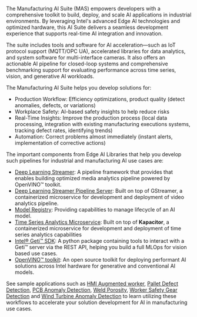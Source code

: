 
The Manufacturing AI Suite (MAS) empowers developers with a comprehensive toolkit to build, deploy, and scale AI applications in industrial environments. By leveraging Intel's advanced Edge AI technologies and optimized hardware, this AI Suite delivers a seamless development experience that supports real-time AI integration and innovation.

The suite includes tools and software for AI acceleration—such as IoT protocol support (MQTT/OPC UA), accelerated libraries for data analytics, and system software for multi-interface cameras. It also offers an actionable AI pipeline for closed-loop systems and comprehensive benchmarking support for evaluating performance across time series, vision, and generative AI workloads.

The Manufacturing AI Suite helps you develop solutions for:
- Production Workflow: Efficiency optimizations, product quality (detect anomalies, defects, or variations)
- Workplace Safety: AI-based safety insights to help reduce risks
- Real-Time Insights: Improve the production process (local data processing, integration with existing manufacturing executions systems, tracking defect rates, identifying trends)
- Automation: Correct problems almost immediately (instant alerts, implementation of corrective actions)

The important components from Edge AI Libraries that help you develop such pipelines for industrial and manufacturing AI use cases are:
- [Deep Learning Streamer](https://github.com/open-edge-platform/edge-ai-libraries/tree/main/libraries/dl-streamer): A pipeline framework that provides that enables building optimized media analytics pipeline powered by OpenVINO&trade; toolkit.
- [Deep Learning Streamer Pipeline Server](https://github.com/open-edge-platform/edge-ai-libraries/tree/main/microservices/dlstreamer-pipeline-server): Built on top of GStreamer, a containerized microservice for development and deployment of video analytics pipeline.
- [Model Registry](https://github.com/open-edge-platform/edge-ai-libraries/tree/main/microservices/model-registry): Providing capabilities to manage lifecycle of an AI model.
- [Time Series Analytics Microservice](https://github.com/open-edge-platform/edge-ai-libraries/tree/main/microservices/time-series-analytics): Built on top of **Kapacitor**, a containerized microservice for development and deployment of time series analytics capabilities
- [Intel&reg; Geti&trade; SDK](https://github.com/open-edge-platform/geti-sdk): A python package containing tools to interact with a Geti&trade; server via the REST API, helping you build a full MLOps for vision based use cases.
- [OpenVINO&trade; toolkit](https://github.com/openvinotoolkit/openvino): An open source toolkit for deploying performant AI solutions across Intel hardware for generative and conventional AI models.


See sample applications such as [HMI Augmented worker](./hmi-augmented-worker/), [Pallet Defect Detection](industrial-edge-insights-vision/apps/pallet-defect-detection), [PCB Anomaly Detection](industrial-edge-insights-vision/apps/pcb-anomaly-detection), [Weld Porosity](industrial-edge-insights-vision/apps/weld-porosity), [Worker Safety Gear Detection](industrial-edge-insights-vision/apps/worker-safety-gear-detection) and [Wind Turbine Anomaly Detection](wind-turbine-anomaly-detection/) to learn utilizing these workflows to accelerate your solution development for AI in manufacturing use cases.
